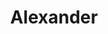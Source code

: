 ---
title: Alexander
description: Front-end starter kit
external_url: https://samhermes.github.io/alexander
github_url: https://github.com/samhermes/alexander
order: 1
---